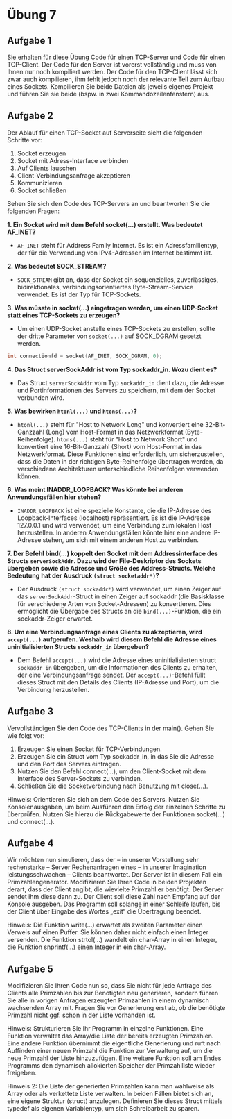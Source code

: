 # Übung 7

## Aufgabe 1
Sie erhalten für diese Übung Code für einen TCP-Server und Code für einen TCP-Client. Der Code für den Server ist vorerst vollständig und muss von Ihnen nur noch kompiliert werden. Der Code für den TCP-Client lässt sich zwar auch kompilieren, ihm fehlt jedoch noch der relevante Teil zum Aufbau eines Sockets. Kompilieren Sie beide Dateien als jeweils eigenes Projekt und führen Sie sie beide (bspw. in zwei Kommandozeilenfenstern) aus.

## Aufgabe 2
Der Ablauf für einen TCP-Socket auf Serverseite sieht die folgenden Schritte vor:
1. Socket erzeugen
2. Socket mit Adress-Interface verbinden
3. Auf Clients lauschen
4. Client-Verbindungsanfrage akzeptieren
5. Kommunizieren
6. Socket schließen

Sehen Sie sich den Code des TCP-Servers an und beantworten Sie die folgenden Fragen:

**1. Ein Socket wird mit dem Befehl socket(...) erstellt. Was bedeutet AF_INET?**
- `AF_INET` steht für Address Family Internet. Es ist ein Adressfamilientyp, der für die Verwendung von IPv4-Adressen im Internet bestimmt ist.

**2. Was bedeutet SOCK_STREAM?**
- `SOCK_STREAM` gibt an, dass der Socket ein sequenzielles, zuverlässiges, bidirektionales, verbindungsorientiertes Byte-Stream-Service verwendet. Es ist der Typ für TCP-Sockets.

**3. Was müsste in socket(...) eingetragen werden, um einen UDP-Socket statt eines TCP-Sockets zu erzeugen?**
- Um einen UDP-Socket anstelle eines TCP-Sockets zu erstellen, sollte der dritte Parameter von `socket(...)` auf SOCK_DGRAM gesetzt werden. 
```c
int connectionfd = socket(AF_INET, SOCK_DGRAM, 0);
```

**4. Das Struct serverSockAddr ist vom Typ sockaddr_in. Wozu dient es?**
- Das Struct `serverSockAddr` vom Typ `sockaddr_in` dient dazu, die Adresse und Portinformationen des Servers zu speichern, mit dem der Socket verbunden wird.

**5. Was bewirken `htonl(...)` und `htons(...)`?**
- `htonl(...)` steht für "Host to Network Long" und konvertiert eine 32-Bit-Ganzzahl (Long) vom Host-Format in das Netzwerkformat (Byte-Reihenfolge). `htons(...)` steht für "Host to Network Short" und konvertiert eine 16-Bit-Ganzzahl (Short) vom Host-Format in das Netzwerkformat. Diese Funktionen sind erforderlich, um sicherzustellen, dass die Daten in der richtigen Byte-Reihenfolge übertragen werden, da verschiedene Architekturen unterschiedliche Reihenfolgen verwenden können.

**6. Was meint INADDR_LOOPBACK? Was könnte bei anderen Anwendungsfällen hier stehen?**
- `INADDR_LOOPBACK` ist eine spezielle Konstante, die die IP-Adresse des Loopback-Interfaces (localhost) repräsentiert. Es ist die IP-Adresse 127.0.0.1 und wird verwendet, um eine Verbindung zum lokalen Host herzustellen. In anderen Anwendungsfällen könnte hier eine andere IP-Adresse stehen, um sich mit einem anderen Host zu verbinden.

**7. Der Befehl bind(...) koppelt den Socket mit dem Addressinterface des Structs `serverSockAddr`. Dazu wird der File-Deskriptor des Sockets übergeben sowie die Adresse und Größe des Address-Structs. Welche Bedeutung hat der Ausdruck `(struct socketaddr*)`?**
- Der Ausdruck `(struct sockaddr*)` wird verwendet, um einen Zeiger auf das `serverSockAddr`-Struct in einen Zeiger auf sockaddr (die Basisklasse für verschiedene Arten von Socket-Adressen) zu konvertieren. Dies ermöglicht die Übergabe des Structs an die `bind(...)`-Funktion, die ein sockaddr-Zeiger erwartet.


**8. Um eine Verbindungsanfrage eines Clients zu akzeptieren, wird `accept(...)` aufgerufen. Weshalb wird diesem Befehl die Adresse eines uninitialisierten Structs `sockaddr_in` übergeben?**
- Dem Befehl `accept(...)` wird die Adresse eines uninitialisierten struct `sockaddr_in` übergeben, um die Informationen des Clients zu erhalten, der eine Verbindungsanfrage sendet. Der `accept(...)`-Befehl füllt dieses Struct mit den Details des Clients (IP-Adresse und Port), um die Verbindung herzustellen.

## Aufgabe 3

Vervollständigen Sie den Code des TCP-Clients in der main(). Gehen Sie wie folgt vor:
1. Erzeugen Sie einen Socket für TCP-Verbindungen.
2. Erzeugen Sie ein Struct vom Typ sockaddr_in, in das Sie die Adresse und den Port des Servers eintragen.
3. Nutzen Sie den Befehl connect(...), um den Client-Socket mit dem Interface des Server-Sockets zu verbinden.
4. Schließen Sie die Socketverbindung nach Benutzung mit close(...). 

Hinweis: Orientieren Sie sich an dem Code des Servers. Nutzen Sie Konsolenausgaben, um beim Ausführen den Erfolg der einzelnen Schritte zu überprüfen. Nutzen Sie hierzu die Rückgabewerte der Funktionen socket(...) und connect(...).

## Aufgabe 4

Wir möchten nun simulieren, dass der – in unserer Vorstellung sehr rechenstarke – Server Rechenanfragen eines – in unserer Imagination leistungsschwachen – Clients beantwortet. Der Server ist in diesem Fall ein Primzahlengenerator. Modifizieren Sie Ihren Code in beiden Projekten derart, dass der Client angibt, die wievielte Primzahl er benötigt. Der Server sendet ihm diese dann zu. Der Client soll diese Zahl nach Empfang auf der Konsole ausgeben. Das Programm soll solange in einer Schleife laufen, bis der Client über Eingabe des Wortes „exit“ die Übertragung beendet.

Hinweis: Die Funktion write(...) erwartet als zweiten Parameter einen Verweis auf einen Puffer. Sie können daher nicht einfach einen Integer versenden. Die Funktion strtol(...) wandelt ein char-Array in einen Integer, die Funktion snprintf(...) einen Integer in ein char-Array.

## Aufgabe 5

Modifizieren Sie Ihren Code nun so, dass Sie nicht für jede Anfrage des Clients alle Primzahlen bis zur Benötigten neu generieren, sondern führen Sie alle in vorigen Anfragen erzeugten Primzahlen in einem dynamisch wachsenden Array mit. Fragen Sie vor Generierung erst ab, ob die benötigte Primzahl nicht ggf. schon in der Liste vorhanden ist.

Hinweis: Strukturieren Sie Ihr Programm in einzelne Funktionen. Eine Funktion verwaltet das Array/die Liste der bereits erzeugten Primzahlen. Eine andere Funktion übernimmt die eigentliche Generierung und ruft nach Auffinden einer neuen Primzahl die Funktion zur Verwaltung auf, um die neue Primzahl der Liste hinzuzufügen. Eine weitere Funktion soll am Endes Programms den dynamisch allokierten Speicher der Primzahlliste wieder freigeben.

Hinweis 2: Die Liste der generierten Primzahlen kann man wahlweise als Array oder als verkettete Liste verwalten. In beiden Fällen bietet sich an, eine eigene Struktur (struct) anzulegen. Definieren Sie dieses Struct mittels typedef als eigenen Variablentyp, um sich Schreibarbeit zu sparen.


